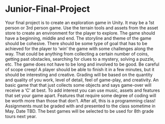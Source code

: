 # Junior-Final-Project
Your final project is to create an exploration game in Unity. It may be a 1st person or 3rd person
game. Use the terrain tools and assets from the asset store to create an environment for the
player to explore. The game should have a beginning, middle and end. The storyline and theme
of the game should be cohesive. There should be some type of goal that has to be achieved for
the player to ‘win’ the game with some challenges along the way. That could be anything from
collecting a certain number of coins, getting past obstacles, searching for clues to a mystery,
solving a puzzle, etc. The game does not have to be long and involved to be good. Be careful of
scope creep! A player should be able to finish it in a few minutes, but it should be interesting
and creative.
Grading will be based on the quantity and quality of you work, level of detail, feel of game-play,
and creativity. An basic game that that just collects some objects and says game-over will
receive a ‘C’ at best. To add interest you can use music, assets and features that set your game
apart. Features that require some degree of coding will be worth more than those that don’t.
After all, this is a programming class!
Assignments must be graded with and presented to the class sometime in May. Date TBD.
The best games will be selected to be used for 8th grade tours next year.
